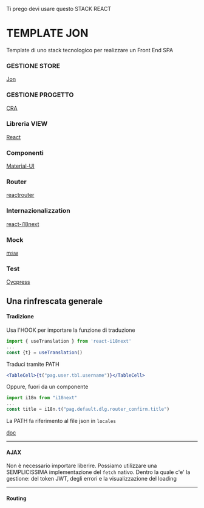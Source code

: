 Ti prego devi usare questo STACK REACT


# TEMPLATE JON
Template di uno stack tecnologico
per realizzare un Front End SPA

### GESTIONE STORE
[Jon](https://github.com/priolo/jon)

### GESTIONE PROGETTO
[CRA](https://create-react-app.dev/)

### Libreria VIEW
[React ](https://reactjs.org/)

### Componenti
[Material-UI](https://material-ui.com/)

### Router
[reactrouter](https://reactrouter.com/web/guides/quick-start)

### Internazionalizzation
[react-i18next](https://react.i18next.com/)

### Mock
[msw](https://mswjs.io/)

### Test
[Cycpress](https://www.cypress.io/)


## Una rinfrescata generale

#### Tradizione

Usa l'HOOK per importare la funzione di traduzione
```js
import { useTranslation } from 'react-i18next'
...
const {t} = useTranslation()
```

Traduci tramite PATH
```jsx
<TableCell>{t("pag.user.tbl.username")}</TableCell>
```

Oppure, fuori da un componente
```js
import i18n from "i18next"
...
const title = i18n.t("pag.default.dlg.router_confirm.title")
```

La PATH fa riferimento al file json in `locales`

[doc](https://react.i18next.com/getting-started)

---

#### AJAX
Non è necessario importare liberire. 
Possiamo utilizzare una SEMPLICISSIMA implementazione del `fetch` nativo.
Dentro la quale c'e' la gestione:
del token JWT,
degli errori
e la visualizzazione del loading

---

#### Routing


